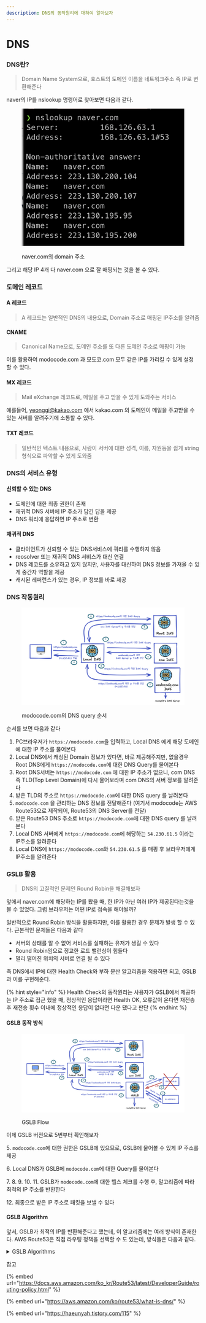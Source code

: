 ```yaml
---
description: DNS의 동작원리에 대하여 알아보자
---
```


# DNS

### DNS란?

> Domain Name System으로, 호스트의 도메인 이름을 네트워크주소 즉 IP로 변환해준다

naver의 IP를 nslookup 명령어로 찾아보면 다음과 같다.

<figure><img src="../.gitbook/assets/image (8).png" alt=""><figcaption><p>naver.com의 domain 주소</p></figcaption></figure>

그리고 해당 IP 4개 다 naver.com 으로 잘 매핑되는 것을 볼 수 있다.

### 도메인 레코드

#### A 레코드

> A 레코드는 일반적인 DNS의 내용으로, Domain 주소로 매핑된 IP주소를 알려줌

#### CNAME

> Canonical Name으로, 도메인 주소를 또 다른 도메인 주소로 매핑이 가능&#x20;

이를 활용하여 modocode.com 과 모도코.com 모두 같은 IP를 가리킬 수 있게 설정 할 수 있다.

#### MX 레코드

> Mail eXchange 레코드로, 메일을 주고 받을 수 있게 도와주는 서비스

예를들어, yeonggi@kakao.com 에서 kakao.com 의 도메인이 메일을 주고받을 수 있는 서버를 알려주기에 소통할 수 있다.

#### TXT 레코드

> 일반적인 텍스트 내용으로, 사람이 서버에 대한 성격, 이름, 자원등을 쉽게 string 형식으로 파악할 수 있게 도와줌

### DNS의 서비스 유형

#### 신뢰할 수 있는 DNS

* 도메인에 대한 최종 권한이 존재
* 재귀적 DNS 서버에 IP 주소가 담긴 답을 제공
* DNS 쿼리에 응답하면 IP 주소로 변환

#### 재귀적 DNS

* 클라이언트가 신뢰할 수 있는 DNS서비스에 쿼리를 수행하지 않음
* reosolver 또는 재귀적 DNS 서비스가 대신 연결
* DNS 레코드를 소유하고 있지 않지만, 사용자를 대신하여 DNS 정보를 가져올 수 있게 중간자 역할을 제공
* 캐시된 레퍼런스가 있는 경우, IP 정보를 바로 제공&#x20;

### DNS 작동원리

<figure><img src="../.gitbook/assets/image (9).png" alt=""><figcaption><p>modocode.com의 DNS query 순서</p></figcaption></figure>

순서를 보면 다음과 같다

1. PC브라우저가 `https://modocode.com`을 입력하고, Local DNS 에게 해당 도메인에 대한 IP 주소를 물어본다
2. Local DNS에서 캐싱된 Domain 정보가 있다면, 바로 제공해주지만, 없을경우 Root DNS에게 `https://modocode.com`에 대한 DNS Query를 물어본다
3. Root DNS서버는 `https://modocode.com` 에 대한 IP 주소가 없으니, com DNS 즉 TLD(Top Level Domain)에 다시 물어보라며 com DNS의 서버 정보를 알려준다
4. 받은 TLD의 주소로 `https://modocode.com`에 대한 DNS query 를 날려본다
5. `modocode.com` 을 관리하는 DNS 정보를 전달해준다 (여기서 modocode는 AWS Route53으로 제작되어, Route53의 DNS Server를 전달)
6. 받은 Route53 DNS 주소로 `https://modocode.com`에 대한 DNS query 를 날려본다
7. Local DNS 서버에게 `https://modocode.com`에 해당하는 `54.230.61.5` 이라는 IP주소를 알려준다
8. Local DNS에 `https://modocode.com`와 `54.230.61.5`  를 매핑 후 브라우저에게 IP주소를 알려준다

### GSLB 활용

> DNS의 고질적인 문제인 Round Robin을 해결해보자

앞에서 naver.com에 해당하는 IP를 봤을 때, 한 IP가 아닌 여러 IP가 제공된다는것을 볼 수 있었다. 그럼 브라우저는 어떤 IP로 접속을 해야될까?

일반적으로 Round Robin 방식을 활용하지만, 이를 활용한 경우 문제가 발생 할 수 있다. 근본적인 문제들은 다음과 같다

* 서버의 상태를 알 수 없어 서비스를 실패하는 유저가 생길 수 있다
* Round Robin임으로 정교한 로드 밸런싱이 힘들다
* 멀리 떨어진 위치의 서버로 연결 될 수 있다

즉 DNS에서 IP에 대한 Health Check와 부하 분산 알고리즘을 적용하면 되고, GSLB과 이를 구현해준다.

{% hint style="info" %}
Health Check의 동작원리는 사용자가 GSLB에서 제공하는 IP 주소로 접근 했을 때, 정상적인 응답이라면 Health OK, 오류값이 온다면 재전송 후 재전송 횟수 이내에 정상적인 응답이 없다면 다운 됐다고 판단&#x20;
{% endhint %}

#### GSLB 동작 방식

<figure><img src="../.gitbook/assets/image.png" alt=""><figcaption><p>GSLB Flow</p></figcaption></figure>

이제 GSLB 버전으로 5번부터 확인해보자

&#x20; 5\. `modocode.com`에 대한 권한은 GSLB에 있으므로, GSLB에 물어볼 수 있게 IP 주소를 제공

&#x20; 6\. Local DNS가 GSLB에 `modocode.com`에 대한 Query를 물어본다

&#x20; 7\. 8. 9. 10. 11. GSLB가 `modocode.com`에 대한 헬스 체크를 수행 후, 알고리즘에 따라 최적의 IP 주소를 반환한다

&#x20; 12\. 최종으로 받은 IP 주소로 패킷을 보낼 수 있다

#### GSLB Algorithm

앞서, GSLB가 최적의 IP를 반환해준다고 했는데, 이  알고리즘에는 여러 방식이 존재한다. AWS Route53은 직접 라우팅 정책을 선택할 수 도 있는데, 방식들은 다음과 같다.

<details>

<summary>GSLB Algorithms</summary>

* **단순 라우팅 정책(Simple routing policy)**&#x20;
  * 도메인에 대해 특정 기능을 수행하는 하나의 리소스만 있는 경우   사용

<!---->

* **장애 조치 라우팅 정책(Failover routing policy)**&#x20;
  * 액티브-패시브 장애 조치를 구성하려는 경우에 사용

<!---->

* **지리 위치 라우팅 정책(Geolocation routing policy)**&#x20;
  * 사용자의 위치에 기반하여 트래픽을 라우팅하려는 경우에 사용

<!---->

* **지리 근접 라우팅 정책(Geoproximity routing policy)**&#x20;
  * 리소스의 위치를 기반으로 트래픽을 라우팅하고 필요에 따라 한 위치의 리소스에서 다른 위치의 리소스로 트래픽을 보내려는 경우에 사용

<!---->

* **지연 시간 라우팅 정책**&#x20;
  * 여러 AWS 리전에 리소스가 있고 최상의 지연 시간을 제공하는 리전으로 트래픽을 라우팅하려는 경우에 사용

<!---->

* **IP 기반 라우팅 정책**
  * 사용자의 위치에 기반하여 트래픽을 라우팅하고 트래픽이 시작되는 IP 주소가 있는 경우에 사용

<!---->

* **다중 응답 라우팅 정책(Multivalue answer routing policy)**
  * Route 53이 DNS 쿼리에 무작위로 선택된 최대 8개의 정상 레코드로 응답하게 하려는 경우에 사용

<!---->

* **가중치 기반 라우팅 정책(Weighted routing policy)**
  * 사용자가 지정하는 비율에 따라 여러 리소스로 트래픽을 라우팅하려는 경우에 사용

</details>



참고

{% embed url="https://docs.aws.amazon.com/ko_kr/Route53/latest/DeveloperGuide/routing-policy.html" %}

{% embed url="https://aws.amazon.com/ko/route53/what-is-dns/" %}

{% embed url="https://haeunyah.tistory.com/115" %}
